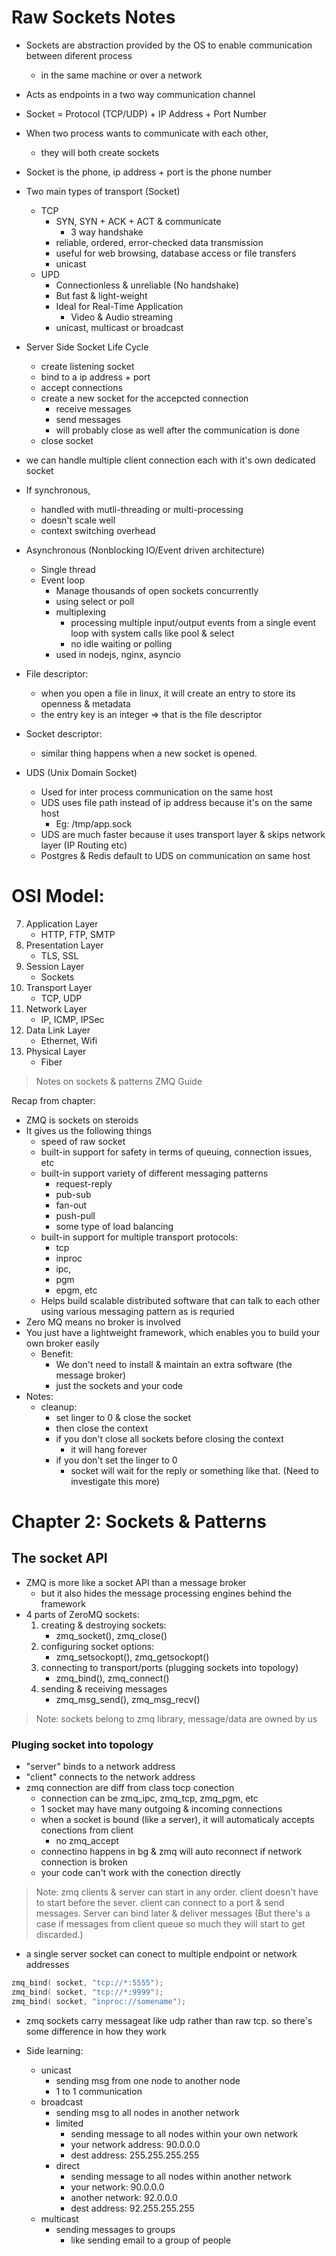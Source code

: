 # Raw Sockets Notes

* Sockets are abstraction provided by the OS to enable communication between diferent process
    * in the same machine or over a network
* Acts as endpoints in a two way communication channel
* Socket = Protocol (TCP/UDP) + IP Address + Port Number
* When two process wants to communicate with each other,
    * they will both create sockets
* Socket is the phone, ip address + port is the phone number

* Two main types of transport (Socket)
    * TCP
        * SYN, SYN + ACK + ACT & communicate
            * 3 way handshake
        * reliable, ordered, error-checked data transmission
        * useful for web browsing, database access or file transfers
        * unicast
    * UPD
        * Connectionless & unreliable (No handshake)
        * But fast & light-weight
        * Ideal for Real-Time Application
            * Video & Audio streaming
        * unicast, multicast or broadcast

* Server Side Socket Life Cycle
    * create listening socket
    * bind to a ip address + port
    * accept connections
    * create a new socket for the accepcted connection
        * receive messages
        * send messages
        * will probably close as well after the communication is done
    * close socket
* we can handle multiple client connection each with it's own dedicated socket
* If synchronous,
    * handled with mutli-threading or multi-processing
    * doesn't scale well
    * context switching overhead
* Asynchronous (Nonblocking IO/Event driven architecture)
    * Single thread
    * Event loop
        * Manage thousands of open sockets concurrently
        * using select or poll
        * multiplexing
            * processing multiple input/output events from a single event loop with system calls like pool & select
            * no idle waiting or polling
        * used in nodejs, nginx, asyncio
* File descriptor:
    * when you open a file in linux, it will create an entry to store its openness & metadata
    * the entry key is an integer => that is the file descriptor
* Socket descriptor:
    * similar thing happens when a new socket is opened.

* UDS (Unix Domain Socket)
    * Used for inter process communication on the same host
    * UDS uses file path instead of ip address because it's on the same host
        * Eg: /tmp/app.sock
    * UDS are much faster because it uses transport layer & skips network layer (IP Routing etc)
    * Postgres & Redis default to UDS on communication on same host

# OSI Model:
7. Application Layer
    * HTTP, FTP, SMTP
6. Presentation Layer
    * TLS, SSL
5. Session Layer
    * Sockets
4. Transport Layer
    * TCP, UDP
3. Network Layer
    * IP, ICMP, IPSec
2. Data Link Layer
    * Ethernet, Wifi
1. Physical Layer
    * Fiber



> Notes on sockets & patterns ZMQ Guide

Recap from chapter:
* ZMQ is sockets on steroids
* It gives us the following things
    * speed of raw socket
    * built-in support for safety in terms of queuing, connection issues, etc
    * built-in support variety of different messaging patterns
        * request-reply
        * pub-sub
        * fan-out
        * push-pull
        * some type of load balancing
    * built-in support for multiple transport protocols:
        * tcp
        * inproc
        * ipc,
        * pgm
        * epgm, etc
    * Helps build scalable distributed software that can talk to each other using various messaging pattern as is requried
* Zero MQ means no broker is involved
* You just have a lightweight framework, which enables you to build your own broker easily
    * Benefit:
        * We don't need to install & maintain an extra software (the message broker)
        * just the sockets and your code
* Notes:
    * cleanup:
        * set linger to 0 & close the socket
        * then close the context
        * if you don't close all sockets before closing the context
            * it will hang forever
        * if you don't set the linger to 0
            * socket will wait for the reply or something like that. (Need to investigate this more)

# Chapter 2: Sockets & Patterns

## The socket API
* ZMQ is more like a socket API than a message broker
    * but it also hides the message processing engines behind the framework
* 4 parts of ZeroMQ sockets:
    1. creating & destroying sockets:
        * zmq_socket(), zmq_close()
    2. configuring socket options:
        * zmq_setsockopt(), zmq_getsockopt()
    3. connecting to transport/ports (plugging sockets into topology)
        * zmq_bind(), zmq_connect()
    4. sending & receiving messages
        * zmq_msg_send(), zmq_msg_recv()
> Note: sockets belong to zmq library, message/data are owned by us


### Pluging socket into topology
* "server" binds to a network address
* "client" connects to the network address
* zmq connection are diff from class tocp conection
    * connection can be zmq_ipc, zmq_tcp, zmq_pgm, etc
    * 1 socket may have many outgoing & incoming connections
    * when a socket is bound (like a server), it will automaticaly accepts conections from client
        * no zmq_accept
    * connectino happens in bg & zmq will auto reconnect if network connection is broken
    * your code can't work with the conection directly

> Note: zmq clients & server can start in any order. client doesn't have to start before
the sever. client can connect to a port & send messages. Server can bind later & deliver
messages (But there's a case if messages from client queue so much they will start to get discarded.)

* a single server socket can conect to multiple endpoint or network addresses
```c
zmq_bind( socket, "tcp://*:5555");
zmq_bind( socket, "tcp://*:9999");
zmq_bind( socket, "inproc://somename");
```

* zmq sockets carry messageat like udp rather than raw tcp. so there's some difference in how they work

* Side learning:
    * unicast
        * sending msg from one node to another node
        * 1 to 1 communication
    * broadcast
        * sending msg to all nodes in another network
        * limited
            * sending message to all nodes within your own network
            * your network address: 90.0.0.0 
            * dest address: 255.255.255.255
        * direct
            * sending message to all nodes within another network
            * your network: 90.0.0.0
            * another network: 92.0.0.0
            * dest address: 92.255.255.255
    * multicast
        * sending messages to groups
            * like sending email to a group of people
